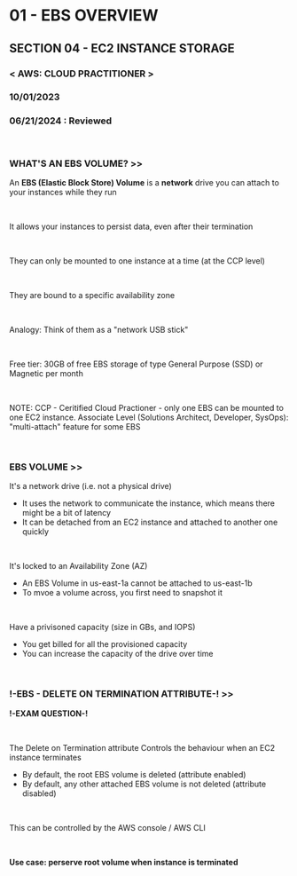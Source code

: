 # 01 - EBS OVERVIEW

## SECTION 04 - EC2 INSTANCE STORAGE<br>

### < AWS: CLOUD PRACTITIONER > <br>

### 10/01/2023 <br>

### 06/21/2024 : Reviewed <br>

<br>

### WHAT'S AN EBS VOLUME? >>

An **EBS (Elastic Block Store) Volume** is a **network** drive you can attach to your instances while they run

<br>

It allows your instances to persist data, even after their termination

<br>

They can only be mounted to one instance at a time (at the CCP level)

<br>

They are bound to a specific availability zone

<br>

Analogy: Think of them as a "network USB stick"

<br>

Free tier: 30GB of free EBS storage of type General Purpose (SSD) or Magnetic per month

<br>

NOTE: CCP - Ceritified Cloud Practioner - only one EBS can be mounted to one EC2 instance.
Associate Level (Solutions Architect, Developer, SysOps): "multi-attach" feature for some EBS

<br>

### EBS VOLUME >>

It's a network drive (i.e. not a physical drive)

- It uses the network to communicate the instance, which means there might be a bit of latency
- It can be detached from an EC2 instance and attached to another one quickly

<br>

It's locked to an Availability Zone (AZ)

- An EBS Volume in us-east-1a cannot be attached to us-east-1b
- To mvoe a volume across, you first need to snapshot it

<br>

Have a privisoned capacity (size in GBs, and IOPS)

- You get billed for all the provisioned capacity
- You can increase the capacity of the drive over time

<br>

### !-EBS - DELETE ON TERMINATION ATTRIBUTE-! >>

**!-EXAM QUESTION-!**

<br>

The Delete on Termination attribute Controls the behaviour when an EC2 instance terminates

- By default, the root EBS volume is deleted (attribute enabled)
- By default, any other attached EBS volume is not deleted (attribute disabled)

<br>

This can be controlled by the AWS console / AWS CLI

<br>

**Use case: perserve root volume when instance is terminated**

<br>
